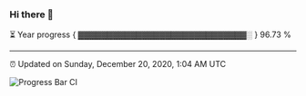 ### Hi there 👋

⏳ Year progress { ▓▓▓▓▓▓▓▓▓▓▓▓▓▓▓▓▓▓▓▓▓▓▓▓▓▓▓▓▓░ } 96.73 %

---

⏰ Updated on Sunday, December 20, 2020, 1:04 AM UTC

![Progress Bar CI](https://github.com/arthurbuhl/arthurbuhl/workflows/Progress%20Bar%20CI/badge.svg)
